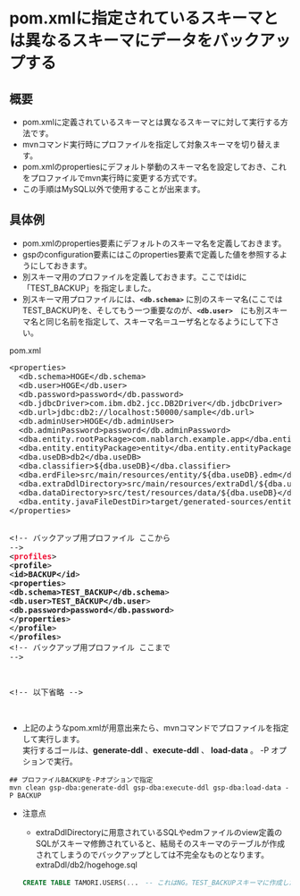# pom.xmlに指定されているスキーマとは異なるスキーマにデータをバックアップする

## 概要
* pom.xmlに定義されているスキーマとは異なるスキーマに対して実行する方法です。
* mvnコマンド実行時にプロファイルを指定して対象スキーマを切り替えます。
* pom.xmlのpropertiesにデフォルト挙動のスキーマ名を設定しておき、これをプロファイルでmvn実行時に変更する方式です。
* この手順はMySQL以外で使用することが出来ます。

## 具体例

* pom.xmlのproperties要素にデフォルトのスキーマ名を定義しておきます。  
* gspのconfiguration要素にはこのproperties要素で定義した値を参照するようにしておきます。
* 別スキーマ用のプロファイルを定義しておきます。ここではidに「TEST_BACKUP」を指定しました。
* 別スキーマ用プロファイルには、**`<db.schema>`** に別のスキーマ名(ここではTEST_BACKUP)を、そしてもう一つ重要なのが、**`<db.user>`**　にも別スキーマ名と同じ名前を指定して、スキーマ名＝ユーザ名となるようにして下さい。

pom.xml
<div class="highlight highlight-text-xml"><pre>&lt;<span class="pl-ent">properties</span>&gt;
  &lt;<span class="pl-ent">db</span>.schema&gt;HOGE&lt;/<span class="pl-ent">db</span>.schema&gt;
  &lt;<span class="pl-ent">db</span>.user&gt;HOGE&lt;/<span class="pl-ent">db</span>.user&gt;
  &lt;<span class="pl-ent">db</span>.password&gt;password&lt;/<span class="pl-ent">db</span>.password&gt;
  &lt;<span class="pl-ent">db</span>.jdbcDriver&gt;com.ibm.db2.jcc.DB2Driver&lt;/<span class="pl-ent">db</span>.jdbcDriver&gt;
  &lt;<span class="pl-ent">db</span>.url&gt;jdbc:db2://localhost:50000/sample&lt;/<span class="pl-ent">db</span>.url&gt;
  &lt;<span class="pl-ent">db</span>.adminUser&gt;HOGE&lt;/<span class="pl-ent">db</span>.adminUser&gt;
  &lt;<span class="pl-ent">db</span>.adminPassword&gt;password&lt;/<span class="pl-ent">db</span>.adminPassword&gt;
  &lt;<span class="pl-ent">dba</span>.entity.rootPackage&gt;com.nablarch.example.app&lt;/<span class="pl-ent">dba</span>.entity.rootPackage&gt;
  &lt;<span class="pl-ent">dba</span>.entity.entityPackage&gt;entity&lt;/<span class="pl-ent">dba</span>.entity.entityPackage&gt;
  &lt;<span class="pl-ent">dba</span>.useDB&gt;db2&lt;/<span class="pl-ent">dba</span>.useDB&gt;
  &lt;<span class="pl-ent">dba</span>.classifier&gt;${dba.useDB}&lt;/<span class="pl-ent">dba</span>.classifier&gt;
  &lt;<span class="pl-ent">dba</span>.erdFile&gt;src/main/resources/entity/${dba.useDB}.edm&lt;/<span class="pl-ent">dba</span>.erdFile&gt;
  &lt;<span class="pl-ent">dba</span>.extraDdlDirectory&gt;src/main/resources/extraDdl/${dba.useDB}&lt;/<span class="pl-ent">dba</span>.extraDdlDirectory&gt;
  &lt;<span class="pl-ent">dba</span>.dataDirectory&gt;src/test/resources/data/${dba.useDB}&lt;/<span class="pl-ent">dba</span>.dataDirectory&gt;
  &lt;<span class="pl-ent">dba</span>.entity.javaFileDestDir&gt;target/generated-sources/entity&lt;/<span class="pl-ent">dba</span>.entity.javaFileDestDir&gt;
&lt;/<span class="pl-ent">properties</span>&gt;

<span class="pl-c">&lt;!-- バックアップ用プロファイル ここから --&gt;</span>
&lt;<span class="pl-ent" style="color: #F01136;"><b>profiles</b></span>&gt;
  &lt;<span class="pl-ent"><b>profile</b></span>&gt;
    &lt;<span class="pl-ent"><b>id</span>&gt;BACKUP&lt;/<span class="pl-ent">id</b></span>&gt;
    &lt;<span class="pl-ent"><b>properties</b></span>&gt;
      &lt;<span class="pl-ent"><b>db</span>.schema&gt;TEST_BACKUP&lt;/<span class="pl-ent">db</span>.schema</b>&gt;
      &lt;<span class="pl-ent"><b>db</span>.user&gt;TEST_BACKUP&lt;/<span class="pl-ent">db</span>.user</b>&gt;
      &lt;<span class="pl-ent"><b>db</span>.password&gt;password&lt;/<span class="pl-ent">db</span>.password</b>&gt;
    &lt;/<span class="pl-ent"><b>properties</b></span>&gt;
  &lt;/<span class="pl-ent"><b>profile</b></span>&gt;
&lt;/<span class="pl-ent"><b>profiles</b></span>&gt;
<span class="pl-c">&lt;!-- バックアップ用プロファイル ここまで --&gt;</span>

&lt;!-- 以下省略 --&gt;

</div>

* 上記のようなpom.xmlが用意出来たら、mvnコマンドでプロファイルを指定して実行します。  
  実行するゴールは、**generate-ddl** 、**execute-ddl** 、 **load-data** 。 -P オプションで実行。

```shell
## プロファイルBACKUPを-Pオプションで指定
mvn clean gsp-dba:generate-ddl gsp-dba:execute-ddl gsp-dba:load-data -P BACKUP
```
        
* <a name ="pos1">注意点
    * extraDdlDirectoryに用意されているSQLやedmファイルのview定義のSQLがスキーマ修飾されていると、結局そのスキーマのテーブルが作成されてしまうのでバックアップとしては不完全なものとなります。
    extraDdl/db2/hogehoge.sql
    ```sql
    CREATE TABLE TAMORI.USERS(...　-- これはNG。TEST_BACKUPスキーマに作成したいのにTAMORIスキーマに出来てしまう。
    ```
